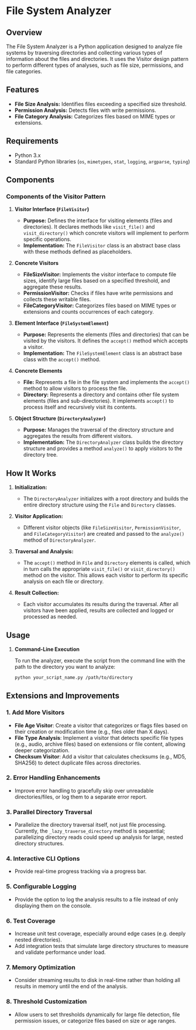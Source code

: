 # File System Analyzer

## Overview

The File System Analyzer is a Python application designed to analyze file systems by traversing directories and collecting various types of information about the files and directories. It uses the Visitor design pattern to perform different types of analyses, such as file size, permissions, and file categories. 

## Features

- **File Size Analysis:** Identifies files exceeding a specified size threshold.
- **Permission Analysis:** Detects files with write permissions.
- **File Category Analysis:** Categorizes files based on MIME types or extensions.

## Requirements

- Python 3.x
- Standard Python libraries (`os`, `mimetypes`, `stat`, `logging`, `argparse`, `typing`)

## Components

### Components of the Visitor Pattern

1. **Visitor Interface (`FileVisitor`)**
   - **Purpose:** Defines the interface for visiting elements (files and directories). It declares methods like `visit_file()` and `visit_directory()` which concrete visitors will implement to perform specific operations.
   - **Implementation:** The `FileVisitor` class is an abstract base class with these methods defined as placeholders.

2. **Concrete Visitors**
   - **FileSizeVisitor:** Implements the visitor interface to compute file sizes, identify large files based on a specified threshold, and aggregate these results.
   - **PermissionVisitor:** Checks if files have write permissions and collects these writable files.
   - **FileCategoryVisitor:** Categorizes files based on MIME types or extensions and counts occurrences of each category.

3. **Element Interface (`FileSystemElement`)**
   - **Purpose:** Represents the elements (files and directories) that can be visited by the visitors. It defines the `accept()` method which accepts a visitor.
   - **Implementation:** The `FileSystemElement` class is an abstract base class with the `accept()` method.

4. **Concrete Elements**
   - **File:** Represents a file in the file system and implements the `accept()` method to allow visitors to process the file.
   - **Directory:** Represents a directory and contains other file system elements (files and sub-directories). It implements `accept()` to process itself and recursively visit its contents.

5. **Object Structure (`DirectoryAnalyzer`)**
   - **Purpose:** Manages the traversal of the directory structure and aggregates the results from different visitors.
   - **Implementation:** The `DirectoryAnalyzer` class builds the directory structure and provides a method `analyze()` to apply visitors to the directory tree.

## How It Works

1. **Initialization:**
   - The `DirectoryAnalyzer` initializes with a root directory and builds the entire directory structure using the `File` and `Directory` classes.

2. **Visitor Application:**
   - Different visitor objects (like `FileSizeVisitor`, `PermissionVisitor`, and `FileCategoryVisitor`) are created and passed to the `analyze()` method of `DirectoryAnalyzer`.

3. **Traversal and Analysis:**
   - The `accept()` method in `File` and `Directory` elements is called, which in turn calls the appropriate `visit_file()` or `visit_directory()` method on the visitor. This allows each visitor to perform its specific analysis on each file or directory.

4. **Result Collection:**
   - Each visitor accumulates its results during the traversal. After all visitors have been applied, results are collected and logged or processed as needed.


## Usage

1. **Command-Line Execution**

   To run the analyzer, execute the script from the command line with the path to the directory you want to analyze:

   ```bash
   python your_script_name.py /path/to/directory

## Extensions and Improvements

### 1. Add More Visitors
- **File Age Visitor**: Create a visitor that categorizes or flags files based on their creation or modification time (e.g., files older than X days).
- **File Type Analysis**: Implement a visitor that detects specific file types (e.g., audio, archive files) based on extensions or file content, allowing deeper categorization.
- **Checksum Visitor**: Add a visitor that calculates checksums (e.g., MD5, SHA256) to detect duplicate files across directories.

### 2. Error Handling Enhancements
- Improve error handling to gracefully skip over unreadable directories/files, or log them to a separate error report.

### 3. Parallel Directory Traversal
- Parallelize the directory traversal itself, not just file processing. Currently, the `_lazy_traverse_directory` method is sequential; parallelizing directory reads could speed up analysis for large, nested directory structures.

### 4. Interactive CLI Options
- Provide real-time progress tracking via a progress bar.

### 5. Configurable Logging
- Provide the option to log the analysis results to a file instead of only displaying them on the console.

### 6. Test Coverage
- Increase unit test coverage, especially around edge cases (e.g. deeply nested directories).
- Add integration tests that simulate large directory structures to measure and validate performance under load.

### 7. Memory Optimization
- Consider streaming results to disk in real-time rather than holding all results in memory until the end of the analysis.

### 8. Threshold Customization
- Allow users to set thresholds dynamically for large file detection, file permission issues, or categorize files based on size or age ranges.



